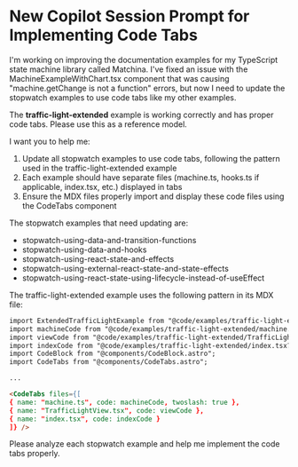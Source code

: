 # New Copilot Session Prompt for Implementing Code Tabs

I'm working on improving the documentation examples for my TypeScript state machine library called Matchina. I've fixed an issue with the MachineExampleWithChart.tsx component that was causing "machine.getChange is not a function" errors, but now I need to update the stopwatch examples to use code tabs like my other examples.

The **traffic-light-extended** example is working correctly and has proper code tabs. Please use this as a reference model.

I want you to help me:

1. Update all stopwatch examples to use code tabs, following the pattern used in the traffic-light-extended example
2. Each example should have separate files (machine.ts, hooks.ts if applicable, index.tsx, etc.) displayed in tabs
3. Ensure the MDX files properly import and display these code files using the CodeTabs component

The stopwatch examples that need updating are:

- stopwatch-using-data-and-transition-functions
- stopwatch-using-data-and-hooks
- stopwatch-using-react-state-and-effects
- stopwatch-using-external-react-state-and-state-effects
- stopwatch-using-react-state-using-lifecycle-instead-of-useEffect

The traffic-light-extended example uses the following pattern in its MDX file:

```markdown
import ExtendedTrafficLightExample from "@code/examples/traffic-light-extended/example";
import machineCode from "@code/examples/traffic-light-extended/machine.ts?raw";
import viewCode from "@code/examples/traffic-light-extended/TrafficLightView.tsx?raw";
import indexCode from "@code/examples/traffic-light-extended/index.tsx?raw";
import CodeBlock from "@components/CodeBlock.astro";
import CodeTabs from "@components/CodeTabs.astro";

...

<CodeTabs files={[
{ name: "machine.ts", code: machineCode, twoslash: true },
{ name: "TrafficLightView.tsx", code: viewCode },
{ name: "index.tsx", code: indexCode }
]} />
```

Please analyze each stopwatch example and help me implement the code tabs properly.
